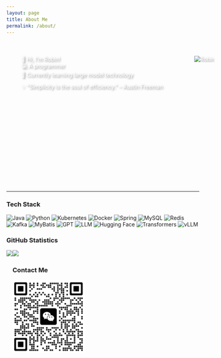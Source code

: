 ```yaml
---
layout: page
title: About Me
permalink: /about/
---
```


<style>
  .hero-section {
    width: 100%;
    height: 300px;
    background-image: url('/public/img/children.png');
    background-size: cover;
    background-position: center;
    border-radius: 10px;
    padding: 40px;
    color: white;
    text-shadow: 2px 2px 4px rgba(0,0,0,0.5);
  }
</style>

<div class="hero-section">
👋 Hi, I'm Robin! <img align="right" src="https://komarev.com/ghpvc/?username=WangErXiao" alt="Robin" /><br>
💻 A programmer<br>
🌱 Currently learning large model technology<br>

💡 "Simplicity is the soul of efficiency." – Austin Freeman

</div>

---

### Tech Stack
![Java](https://img.shields.io/badge/-Java-007396?logo=java&logoColor=white)
![Python](https://img.shields.io/badge/-Python-3776AB?logo=python&logoColor=white)
![Kubernetes](https://img.shields.io/badge/-Kubernetes-326CE5?logo=kubernetes&logoColor=white)
![Docker](https://img.shields.io/badge/-Docker-2496ED?logo=docker&logoColor=white)
![Spring](https://img.shields.io/badge/-Spring-6DB33F?logo=spring&logoColor=white)
![MySQL](https://img.shields.io/badge/-MySQL-4479A1?logo=mysql&logoColor=white)
![Redis](https://img.shields.io/badge/-Redis-DC382D?logo=redis&logoColor=white)
![Kafka](https://img.shields.io/badge/-Kafka-231F20?logo=apache-kafka&logoColor=white)
![MyBatis](https://img.shields.io/badge/-MyBatis-000000?logo=mybatis&logoColor=white) 
![GPT](https://img.shields.io/badge/GPT-OpenAI-412991?logo=openai&logoColor=white)
![LLM](https://img.shields.io/badge/LLM-Large%20Language%20Model-FFA500)
![Hugging Face](https://img.shields.io/badge/Hugging%20Face-FFD43B?logo=huggingface&logoColor=black)
![Transformers](https://img.shields.io/badge/Transformers-PyTorch-EE4C2C?logo=pytorch&logoColor=white)
![vLLM](https://img.shields.io/badge/vLLM-Efficient%20LLM%20Inference-FFA500?logo=python&logoColor=white)
<br>

### GitHub Statistics 
<div>
  <img height="165" align="left" src="https://github-readme-stats.vercel.app/api?username=WangErXiao&count_private=true&include_all_commits=true&show_icons=true&theme=transparent" />
  <img height="165" src="https://github-readme-stats.vercel.app/api/top-langs/?username=WangErXiao&layout=compact&theme=transparent" />
</div>

### Contact Me
![WeChat](https://github.com/WangErXiao/WangErXiao/blob/main/images/Wechat.png?raw=true)
